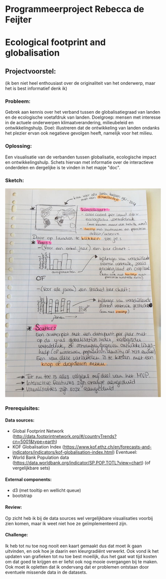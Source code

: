 # Programmeerproject Rebecca de Feijter
# Ecological footprint and globalisation

## Projectvoorstel:
(ik ben niet heel enthousiast over de originaliteit van het onderwerp, maar het is best informatief denk ik)
### Probleem:
Gebrek aan kennis over het verband tussen de globalisatiegraad van landen en de ecologische voetafdruk van landen.
Doelgroep: mensen met interesse in de actuele onderwerpen klimaatverandering, milieubeleid en ontwikkelingshulp.
Doel: illustreren dat de ontwikkeling van landen ondanks het plezier ervan ook negatieve gevolgen heeft, namelijk voor het milieu.

### Oplossing:
Een visualisatie van de verbanden tussen globalisatie, ecologische impact en ontwikkelingshulp.
Schets hiervan met informatie over de interactieve onderdelen en dergelijke is te vinden in het mapje "doc".

### Sketch:
![](doc/project_sketch.jpg)

### Prerequisites:
#### Data sources:
- Global Footprint Network (http://data.footprintnetwork.org/#/countryTrends?cn=5001&type=earth)
- KOF Globalisation Index (https://www.kof.ethz.ch/en/forecasts-and-indicators/indicators/kof-globalisation-index.html)
Eventueel:
- World Bank Population data (https://data.worldbank.org/indicator/SP.POP.TOTL?view=chart) (of vergelijkbare sets)

#### External components:
- d3 (met tooltip en wellicht queue)
- bootstrap

#### Review:
Op zicht heb ik bij de data sources wel vergelijkbare visualisaties voorbij zien komen, maar ik weet niet hoe ze geïmplementeerd zijn.

#### Challenge:
Ik heb tot nu toe nog nooit een kaart gemaakt dus dat moet ik gaan uitvinden, en ook hoe je daarin een kleurgradiënt verwerkt. Ook vond ik het updaten van grafieken tot nu toe best moeilijk, dus het gaat wat tijd kosten om dat goed te krijgen en er liefst ook nog mooie overgangen bij te maken. Ook moet ik opletten dat ik ondervang dat er problemen ontstaan door eventuele missende data in de datasets.

